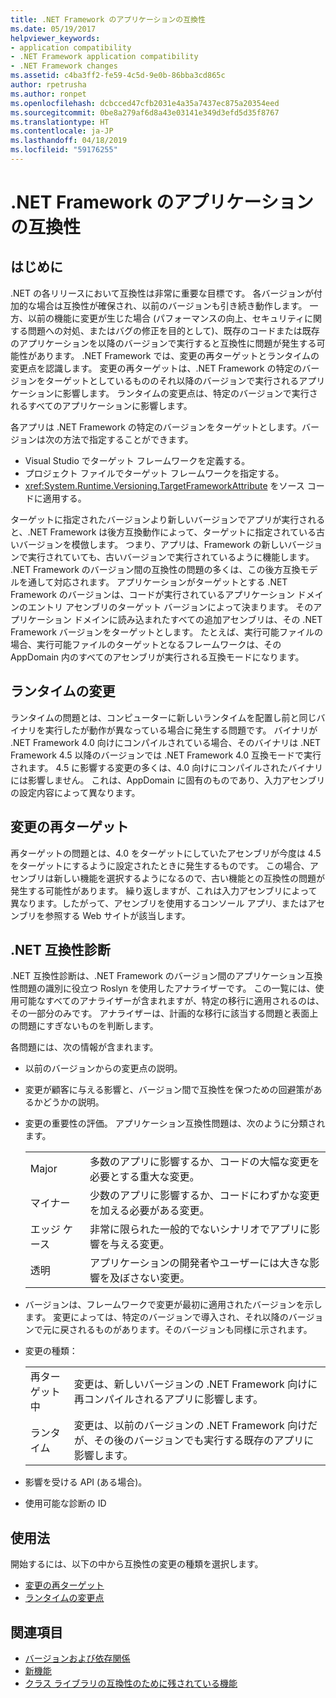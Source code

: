 ```yaml
---
title: .NET Framework のアプリケーションの互換性
ms.date: 05/19/2017
helpviewer_keywords:
- application compatibility
- .NET Framework application compatibility
- .NET Framework changes
ms.assetid: c4ba3ff2-fe59-4c5d-9e0b-86bba3cd865c
author: rpetrusha
ms.author: ronpet
ms.openlocfilehash: dcbcced47cfb2031e4a35a7437ec875a20354eed
ms.sourcegitcommit: 0be8a279af6d8a43e03141e349d3efd5d35f8767
ms.translationtype: HT
ms.contentlocale: ja-JP
ms.lasthandoff: 04/18/2019
ms.locfileid: "59176255"
---
```

# <a name="application-compatibility-in-the-net-framework"></a>.NET Framework のアプリケーションの互換性

## <a name="introduction"></a>はじめに
.NET の各リリースにおいて互換性は非常に重要な目標です。 各バージョンが付加的な場合は互換性が確保され、以前のバージョンも引き続き動作します。 一方、以前の機能に変更が生じた場合 (パフォーマンスの向上、セキュリティに関する問題への対処、またはバグの修正を目的として)、既存のコードまたは既存のアプリケーションを以降のバージョンで実行すると互換性に問題が発生する可能性があります。 .NET Framework では、変更の再ターゲットとランタイムの変更点を認識します。 変更の再ターゲットは、.NET Framework の特定のバージョンをターゲットとしているもののそれ以降のバージョンで実行されるアプリケーションに影響します。 ランタイムの変更点は、特定のバージョンで実行されるすべてのアプリケーションに影響します。

各アプリは .NET Framework の特定のバージョンをターゲットとします。バージョンは次の方法で指定することができます。

* Visual Studio でターゲット フレームワークを定義する。
* プロジェクト ファイルでターゲット フレームワークを指定する。
* <xref:System.Runtime.Versioning.TargetFrameworkAttribute> をソース コードに適用する。

ターゲットに指定されたバージョンより新しいバージョンでアプリが実行されると、.NET Framework は後方互換動作によって、ターゲットに指定されている古いバージョンを模倣します。 つまり、アプリは、Framework の新しいバージョンで実行されていても、古いバージョンで実行されているように機能します。 .NET Framework のバージョン間の互換性の問題の多くは、この後方互換モデルを通して対応されます。 アプリケーションがターゲットとする .NET Framework のバージョンは、コードが実行されているアプリケーション ドメインのエントリ アセンブリのターゲット バージョンによって決まります。 そのアプリケーション ドメインに読み込まれたすべての追加アセンブリは、その .NET Framework バージョンをターゲットとします。 たとえば、実行可能ファイルの場合、実行可能ファイルのターゲットとなるフレームワークは、その AppDomain 内のすべてのアセンブリが実行される互換モードになります。

## <a name="runtime-changes"></a>ランタイムの変更

ランタイムの問題とは、コンピューターに新しいランタイムを配置し前と同じバイナリを実行したが動作が異なっている場合に発生する問題です。 バイナリが .NET Framework 4.0 向けにコンパイルされている場合、そのバイナリは .NET Framework 4.5 以降のバージョンでは .NET Framework 4.0 互換モードで実行されます。 4.5 に影響する変更の多くは、4.0 向けにコンパイルされたバイナリには影響しません。 これは、AppDomain に固有のものであり、入力アセンブリの設定内容によって異なります。

## <a name="retargeting-changes"></a>変更の再ターゲット

再ターゲットの問題とは、4.0 をターゲットにしていたアセンブリが今度は 4.5 をターゲットにするように設定されたときに発生するものです。 この場合、アセンブリは新しい機能を選択するようになるので、古い機能との互換性の問題が発生する可能性があります。 繰り返しますが、これは入力アセンブリによって異なります。したがって、アセンブリを使用するコンソール アプリ、またはアセンブリを参照する Web サイトが該当します。

## <a name="net-compatibility-diagnostics"></a>.NET 互換性診断

.NET 互換性診断は、.NET Framework のバージョン間のアプリケーション互換性問題の識別に役立つ Roslyn を使用したアナライザーです。 この一覧には、使用可能なすべてのアナライザーが含まれますが、特定の移行に適用されるのは、その一部分のみです。 アナライザーは、計画的な移行に該当する問題と表面上の問題にすぎないものを判断します。

各問題には、次の情報が含まれます。

-   以前のバージョンからの変更点の説明。

-   変更が顧客に与える影響と、バージョン間で互換性を保つための回避策があるかどうかの説明。

-   変更の重要性の評価。 アプリケーション互換性問題は、次のように分類されます。

    |   |   |
    |---|---|
    |Major|多数のアプリに影響するか、コードの大幅な変更を必要とする重大な変更。|
    |マイナー|少数のアプリに影響するか、コードにわずかな変更を加える必要がある変更。|
    |エッジ ケース|非常に限られた一般的でないシナリオでアプリに影響を与える変更。|
    |透明|アプリケーションの開発者やユーザーには大きな影響を及ぼさない変更。|

-   バージョンは、フレームワークで変更が最初に適用されたバージョンを示します。 変更によっては、特定のバージョンで導入され、それ以降のバージョンで元に戻されるものがあります。そのバージョンも同様に示されます。

-   変更の種類：

    |   |   |
    |---|---|
    |再ターゲット中|変更は、新しいバージョンの .NET Framework 向けに再コンパイルされるアプリに影響します。|
    |ランタイム|変更は、以前のバージョンの .NET Framework 向けだが、その後のバージョンでも実行する既存のアプリに影響します。|

-   影響を受ける API (ある場合)。

-   使用可能な診断の ID

## <a name="usage"></a>使用法
開始するには、以下の中から互換性の変更の種類を選択します。

* [変更の再ターゲット](./retargeting/index.md)
* [ランタイムの変更点](./runtime/index.md)

## <a name="see-also"></a>関連項目

- [バージョンおよび依存関係](../../../docs/framework/migration-guide/versions-and-dependencies.md)
- [新機能](../../../docs/framework/whats-new/index.md)
- [クラス ライブラリの互換性のために残されている機能](../../../docs/framework/whats-new/whats-obsolete.md)

